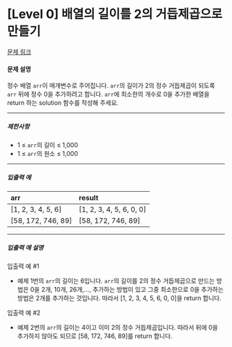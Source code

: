 # [Level 0] 배열의 길이를 2의 거듭제곱으로 만들기

[문제 링크](https://school.programmers.co.kr/learn/courses/30/lessons/181857)

#### 문제 설명

정수 배열 ```arr```이 매개변수로 주어집니다. ```arr```의 길이가 2의 정수 거듭제곱이 되도록 ```arr``` 뒤에 정수 0을 추가하려고 합니다. ```arr```에 최소한의 개수로 0을 추가한 배열을 return 하는 solution 함수를 작성해 주세요.

---

##### 제한사항

- 1 ≤ ```arr```의 길이 ≤ 1,000
- 1 ≤ ```arr```의 원소 ≤ 1,000

---

##### 입출력 예

|arr|result|
|:---|:---|
|[1, 2, 3, 4, 5, 6]|[1, 2, 3, 4, 5, 6, 0, 0]|
|[58, 172, 746, 89]|[58, 172, 746, 89]|

---

##### 입출력 예 설명

입출력 예 #1

- 예제 1번의 ```arr```의 길이는 6입니다. ```arr```의 길이를 2의 정수 거듭제곱으로 만드는 방법은 0을 2개, 10개, 26개,..., 추가하는 방법이 있고 그중 최소한으로 0을 추가하는 방법은 2개를 추가하는 것입니다. 따라서 [1, 2, 3, 4, 5, 6, 0, 0]을 return 합니다.

입출력 예 #2

- 예제 2번의 ```arr```의 길이는 4이고 이미 2의 정수 거듭제곱입니다. 따라서 뒤에 0을 추가하지 않아도 되므로 [58, 172, 746, 89]를 return 합니다.
